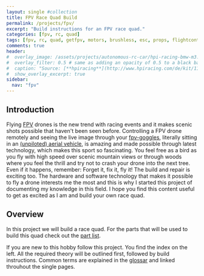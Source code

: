 ```yaml
---
layout: single #collection
title: FPV Race Quad Build
permalink: /projects/fpv/
excerpt: "Build instructions for an FPV race quad."
categories: [fpv, rc, quad]
tags: [fpv, rc, quad, getfpv, motors, brushless, esc, props, flightcontroller, antennas, camera, goggles, frsky, fatshark]
comments: true
header:
#  overlay_image: /assets/projects/autonomous-rc-car/hpi-racing-bmw-m3.png
#  overlay_filter: 0.5 # same as adding an opacity of 0.5 to a black background
#  caption: "Source: [**hpiracing**](http://www.hpiracing.com/de/kit/114343)"
#  show_overlay_excerpt: true
sidebar:
  nav: "fpv"
---
```


## Introduction

Flying [FPV](/projects/fpv/glossar/#fpv) drones is the new trend with racing events and it makes scenic shots possible that haven't been seen before. Controlling a FPV drone remotely and seeing the live image through your [fpv-goggles](/projects/fpv/glossar/#goggle), literally sitting in an [(unpiloted) aerial vehicle](https://en.wikipedia.org/wiki/Unmanned_aerial_vehicle), is amazing and made possible through latest technology, which makes this sport so fascinating. You feel free as a bird as you fly with high speed over scenic mountain views or through woods 
where you feel the thrill and try not to crash your drone into the next tree. Even if it happens, remember: Forget it, fix it, fly it! The build and repair is exciting too. The hardware and software technology that makes it possible to fly a drone interests me the most and this is why I started this project of documenting my knowledge in this field. I hope you find this content useful to get as excited as I am and build your own race quad.


## Overview

In this project we will build a race quad. For the parts that will be used to build this quad check out the [part list](/projects/fpv/components).

If you are new to this hobby follow this project. You find the index on the left. All the required theory will be outlined first, followed by build instructions. Common terms are explained in the [glossar](/projects/fpv-quad/fpv-glossar) and linked throuhout the single pages.
